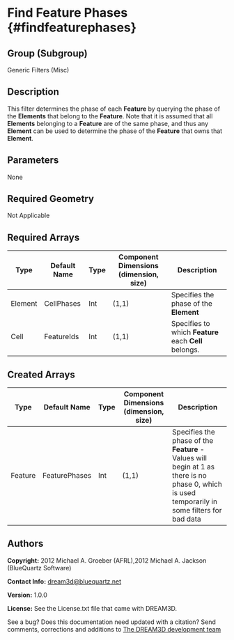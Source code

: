 Find Feature Phases {#findfeaturephases}
==========
## Group (Subgroup) ##
Generic Filters (Misc)

## Description ##
This filter determines the phase of each **Feature** by querying the phase of the **Elements** that belong to the **Feature**.
Note that it is assumed that all **Elements** belonging to a **Feature** are of the same phase, and thus any **Element** can be used to determine the phase of the **Feature** that owns that **Element**.

## Parameters ##
None

## Required Geometry ##
Not Applicable

## Required Arrays ##
| Type | Default Name | Type | Component Dimensions (dimension, size) | Description |
|------|--------------|-------------|---------|-----|
| Element | CellPhases | Int | (1,1) | Specifies the phase of the **Element** |
| Cell | FeatureIds | Int | (1,1) | Specifies to which **Feature** each **Cell** belongs. |

## Created Arrays ##
| Type | Default Name | Type | Component Dimensions (dimension, size) | Description |
|------|--------------|-------------|---------|-----|
| Feature | FeaturePhases | Int | (1,1) | Specifies the phase of the **Feature** - Values will begin at 1 as there is no phase 0, which is used temporarily in some filters for bad data|

## Authors ##

**Copyright:** 2012 Michael A. Groeber (AFRL),2012 Michael A. Jackson (BlueQuartz Software)

**Contact Info:** dream3d@bluequartz.net

**Version:** 1.0.0

**License:**  See the License.txt file that came with DREAM3D.




See a bug? Does this documentation need updated with a citation? Send comments, corrections and additions to [The DREAM3D development team](mailto:dream3d@bluequartz.net?subject=Documentation%20Correction)

